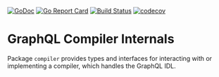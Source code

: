[![GoDoc](https://godoc.org/github.com/gqlc/compiler?status.svg)](https://godoc.org/github.com/gqlc/compiler)
[![Go Report Card](https://goreportcard.com/badge/github.com/gqlc/compiler)](https://goreportcard.com/report/github.com/gqlc/compiler)
[![Build Status](https://travis-ci.org/gqlc/compiler.svg?branch=master)](https://travis-ci.org/gqlc/compiler)
[![codecov](https://codecov.io/gh/gqlc/compiler/branch/master/graph/badge.svg)](https://codecov.io/gh/gqlc/compiler)

# GraphQL Compiler Internals

Package `compiler` provides types and interfaces for interacting with or implementing
a compiler, which handles the GraphQL IDL.

